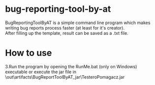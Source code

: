 # bug-reporting-tool-by-at

BugReportingToolByAT is a simple command line program which makes writing bug reports process faster (at least for it's creator). </br>
After filling up the template, result can be saved as a .txt file.

# How to use
 3.Run the program by opening the RunMe.bat (only on Windows) executable or execute the jar file in \out\artifacts\BugReportToolByAT_jar\TesteroPomagacz.jar
